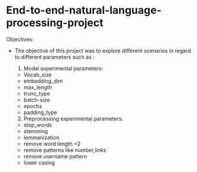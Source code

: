 # End-to-end-natural-language-processing-project

Objectives:

- The objective of this project was to explore different scenarios in regard to different parameters such as : 
     1) Model experimental parameters:
     - Vocab_size
     - embedding_dim
     - max_length
     - trunc_type
     - batch-size
     - epochs
     - padding_type
   
   
     2) Preprocessing experimental parameters:
     - stop_words
     - stemming
     - lemmanization
     - remove word length <2
     - remove patterns like number,links
     - remove username pattern
     - lower casing
